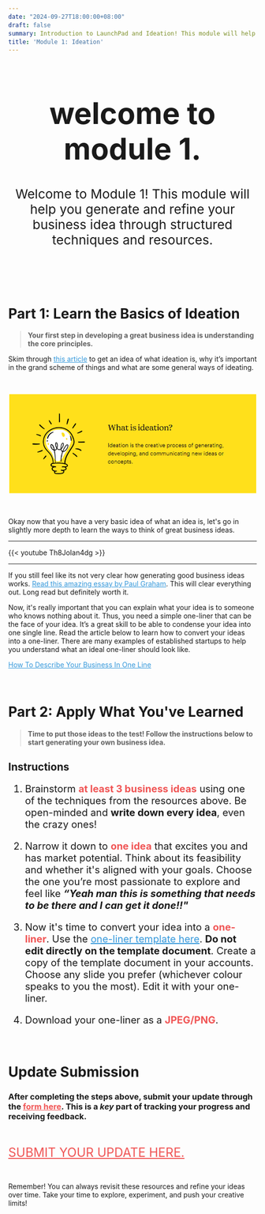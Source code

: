 ```yaml
---
date: "2024-09-27T18:00:00+08:00"
draft: false
summary: Introduction to LaunchPad and Ideation! This module will help you generate and refine your business idea through structured techniques and resources.
title: 'Module 1: Ideation'
---
```



<div style="text-align: center;">
<h1 style="font-size:60px">welcome to module 1.</h1>
<p style="font-size:26px">Welcome to Module 1! This module will help you generate and refine your business idea through structured techniques and resources.</p>
</div><br><br><br>

# Part 1: Learn the Basics of Ideation
>**Your first step in developing a great business idea is understanding the core principles.**

Skim through <a style="color:#3498db" href="https://mailchimp.com/resources/ideation-strategy/?ds_c=DEPT_AOC_Google_Search_ROW_EN_NB_Acquire_Broad_DSA-Rsrc-NE_T3&ds_kids=p80322579832&ds_a_lid=dsa-2227026702184&ds_cid=71700000119083209&ds_agid=58700008729598093&gad_source=1&gclid=CjwKCAjw3P-2BhAEEiwA3yPhwKj5WTSuaqCHGWMCdlSDopgdDpgfhlYWfKYBmeWT6U66UM9D4XD-GxoCY4cQAvD_BwE&gclsrc=aw.ds">this article</a> to get an idea of what ideation is, why it’s important in the grand scheme of things and what are some general ways of ideating.

<br>

![ideation](images/image1.png)

<br>

Okay now that you have a very basic idea of what an idea is, let's go in slightly more depth to learn the ways to think of great business ideas.

---

{{< youtube Th8JoIan4dg >}}
    
---

If you still feel like its not very clear how generating good business ideas works. <a style="color:#3498db" href="https://www.paulgraham.com/startupideas.html">Read this amazing essay by Paul Graham</a>. This will clear everything out. Long read but definitely worth it.  


Now, it's really important that you can explain what your idea is to someone who knows nothing about it. Thus, you need a simple one-liner that can be the face of your idea. It’s a great skill to be able to condense your idea into one single line. Read the article below to learn how to convert your ideas into a one-liner. There are many examples of established startups to help you understand what an ideal one-liner should look like.

<a style="color:#3498db" href="https://www.boringbusinessnerd.com/post/how-to-describe-your-business-in-1-sentence">How To Describe Your Business In One Line</a>

<br>

# Part 2: Apply What You've Learned
>**Time to put those ideas to the test! Follow the instructions below to start generating your own business idea.**

## Instructions

<div style="font-size:20px">

1. Brainstorm <span style="color:#F05555;">**at least 3 business ideas**</span> using one of the techniques from the resources above. Be open-minded and **write down every idea**, even the crazy ones!

<div style="margin-bottom:20px"></div>

2. Narrow it down to <span style="color:#F05555;">**one idea**</span> that excites you and has market potential. Think about its feasibility and whether it's aligned with your goals. Choose the one you’re most passionate to explore and feel like ***“Yeah man this is something that needs to be there and I can get it done!!"***

<div style="margin-bottom:20px"></div>

3. Now it's time to convert your idea into a <span style="color:#F05555;">**one-liner**</span>. Use the <a style="color:#3498db" href="https://docs.google.com/presentation/d/1C6__bjT2l1T1FH7GXMIpyO_l__uCLNrsNpCK8x_ioOs/edit?usp=sharing">one-liner template here</a>. **Do not edit directly on the template document**. Create a copy of the template document in your accounts. Choose any slide you prefer (whichever colour speaks to you the most). Edit it with your one-liner. 

<div style="margin-bottom:20px"></div>

4. Download your one-liner as a <span style="color:#F05555;">**JPEG/PNG**</span>. 

</div>

<br>

# Update Submission

<h3> After completing the steps above, submit your update through the <a href="https://forms.gle/h2ayirtiJW9wRReU6" style="color:#F05555;"><b>form here</b></a>. This is a <i>key</i> part of tracking your progress and receiving feedback. </h3>

<br>

<a style="color:#F05555;; font-size:25px;" href="https://forms.gle/h2ayirtiJW9wRReU6">SUBMIT YOUR UPDATE HERE.</a>

<br>

Remember! You can always revisit these resources and refine your ideas over time. Take your time to explore, experiment, and push your creative limits!

<br>